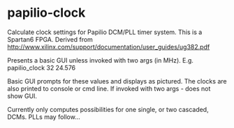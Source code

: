 papilio-clock
=============

Calculate clock settings for Papilio DCM/PLL timer system.
This is a Spartan6 FPGA.
Derived from http://www.xilinx.com/support/documentation/user_guides/ug382.pdf

Presents a basic GUI unless invoked with two args (in MHz).
E.g. papilio_clock 32 24.576

Basic GUI prompts for these values and displays as pictured.
The clocks are also printed to console or cmd line.
If invoked with two args - does not show GUI.

Currently only computes possibilities for one single, or two cascaded, DCMs.
PLLs may follow...